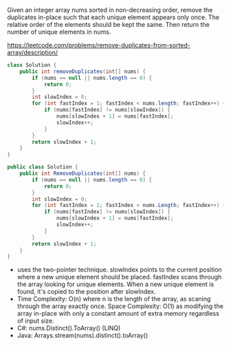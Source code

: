 Given an integer array nums sorted in non-decreasing order, remove the duplicates in-place such that each unique element appears only once. The relative order of the elements should be kept the same. Then return the number of unique elements in nums.

https://leetcode.com/problems/remove-duplicates-from-sorted-array/description/

```java
class Solution {
    public int removeDuplicates(int[] nums) {
        if (nums == null || nums.length == 0) {
            return 0;
        }
        int slowIndex = 0;
        for (int fastIndex = 1; fastIndex < nums.length; fastIndex++) {
            if (nums[fastIndex] != nums[slowIndex]) {
                nums[slowIndex + 1] = nums[fastIndex];
                slowIndex++;
            }
        }
        return slowIndex + 1;
    }
}
```

```csharp
public class Solution {
    public int RemoveDuplicates(int[] nums) {
        if (nums == null || nums.length == 0) {
            return 0;
        }
        int slowIndex = 0;
        for (int fastIndex = 1; fastIndex < nums.Length; fastIndex++) {
            if (nums[fastIndex] != nums[slowIndex]) {
                nums[slowIndex + 1] = nums[fastIndex];
                slowIndex++;
            }
        }
        return slowIndex + 1;
    }
}
```

- uses the two-pointer technique. slowIndex points to the current position where a new unique element should be placed. fastIndex scans through the array looking for unique elements. When a new unique element is found, it's copied to the position after slowIndex.
- Time Complexity: O(n) where n is the length of the array, as scaning through the array exactly once. Space Complexity: O(1) as modifying the array in-place with only a constant amount of extra memory regardless of input size.
- C#: nums.Distinct().ToArray() (LINQ)
- Java: Arrays.stream(nums).distinct().toArray()